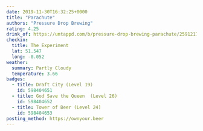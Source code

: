 ```yaml
---
date: 2019-11-30T16:32:25+0000
title: "Parachute"
authors: "Pressure Drop Brewing"
rating: 4.25
drink_of: https://untappd.com/b/pressure-drop-brewing-parachute/2591217
checkin:
  title: The Experiment
  lat: 51.547
  long: -0.052
weather:
  summary: Partly Cloudy
  temperature: 3.66
badges:
  - title: Draft City (Level 19)
    id: 598404651
  - title: God Save the Queen  (Level 26)
    id: 598404652
  - title: Tower of Beer (Level 24)
    id: 598404653
posting_method: https://ownyour.beer
---
```

